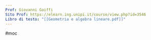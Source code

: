 ```yaml
---
Prof: Giovanni Gaiffi
Sito Prof: https://elearn.ing.unipi.it/course/view.php?id=3546
Libro di testo: "[[Geometria e algebra lineare.pdf]]"
---
```

#moc